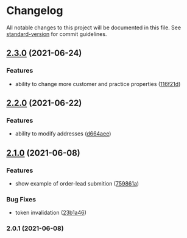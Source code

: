 # Changelog

All notable changes to this project will be documented in this file. See [standard-version](https://github.com/conventional-changelog/standard-version) for commit guidelines.

## [2.3.0](https://github.com/plhw/hf-api-client/compare/v2.2.0...v2.3.0) (2021-06-24)


### Features

* ability to change more customer and practice properties ([116f21d](https://github.com/plhw/hf-api-client/commits/116f21db9465bf3f3b7470a3cc03d0ed49238021))

## [2.2.0](https://github.com/plhw/hf-api-client/compare/v2.1.0...v2.2.0) (2021-06-22)


### Features

* ability to modify addresses ([d664aee](https://github.com/plhw/hf-api-client/commits/d664aee2bde3bd60530da5478a0c3030c832fe6c))

## [2.1.0](https://github.com/plhw/hf-api-client/compare/v2.0.1...v2.1.0) (2021-06-08)


### Features

* show example of order-lead submition ([759861a](https://github.com/plhw/hf-api-client/commits/759861a2a92ac2bccc1896e5fac51d741da05daf))


### Bug Fixes

* token invalidation ([23b1a46](https://github.com/plhw/hf-api-client/commits/23b1a46b97bff00038bbda0f78a3b7673353fffc))

### 2.0.1 (2021-06-08)
